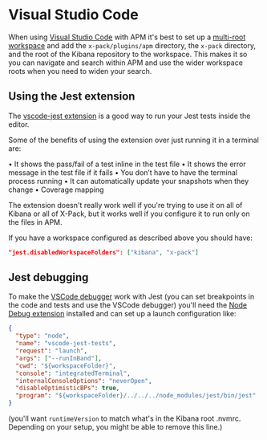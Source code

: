 # Visual Studio Code

When using [Visual Studio Code](https://code.visualstudio.com/) with APM it's best to set up a [multi-root workspace](https://code.visualstudio.com/docs/editor/multi-root-workspaces) and add the `x-pack/plugins/apm` directory, the `x-pack` directory, and the root of the Kibana repository to the workspace. This makes it so you can navigate and search within APM and use the wider workspace roots when you need to widen your search.

## Using the Jest extension

The [vscode-jest extension](https://marketplace.visualstudio.com/items?itemName=Orta.vscode-jest) is a good way to run your Jest tests inside the editor.

Some of the benefits of using the extension over just running it in a terminal are:

• It shows the pass/fail of a test inline in the test file
• It shows the error message in the test file if it fails
• You don’t have to have the terminal process running
• It can automatically update your snapshots when they change
• Coverage mapping

The extension doesn't really work well if you're trying to use it on all of Kibana or all of X-Pack, but it works well if you configure it to run only on the files in APM.

If you have a workspace configured as described above you should have:

```json
"jest.disabledWorkspaceFolders": ["kibana", "x-pack"]
```

## Jest debugging

To make the [VSCode debugger](https://vscode.readthedocs.io/en/latest/editor/debugging/) work with Jest (you can set breakpoints in the code and tests and use the VSCode debugger) you'll need the [Node Debug extension](https://marketplace.visualstudio.com/items?itemName=ms-vscode.node-debug2) installed and can set up a launch configuration like:

```json
{
  "type": "node",
  "name": "vscode-jest-tests",
  "request": "launch",
  "args": ["--runInBand"],
  "cwd": "${workspaceFolder}",
  "console": "integratedTerminal",
  "internalConsoleOptions": "neverOpen",
  "disableOptimisticBPs": true,
  "program": "${workspaceFolder}/../../../node_modules/jest/bin/jest"
}
```

(you'll want `runtimeVersion` to match what's in the Kibana root .nvmrc. Depending on your setup, you might be able to remove this line.)
